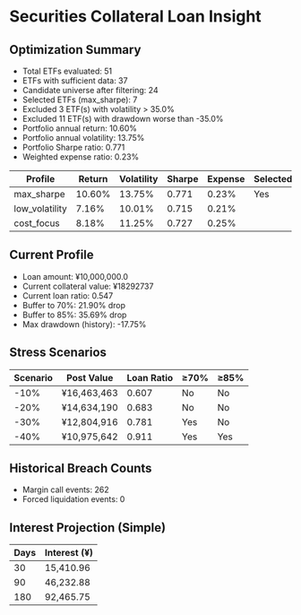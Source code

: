 # Securities Collateral Loan Insight

## Optimization Summary
- Total ETFs evaluated: 51
- ETFs with sufficient data: 37
- Candidate universe after filtering: 24
- Selected ETFs (max_sharpe): 7
- Excluded 3 ETF(s) with volatility > 35.0%
- Excluded 11 ETF(s) with drawdown worse than -35.0%
- Portfolio annual return: 10.60%
- Portfolio annual volatility: 13.75%
- Portfolio Sharpe ratio: 0.771
- Weighted expense ratio: 0.23%

| Profile | Return | Volatility | Sharpe | Expense | Selected |
| --- | --- | --- | --- | --- | --- |
| max_sharpe | 10.60% | 13.75% | 0.771 | 0.23% | Yes |
| low_volatility | 7.16% | 10.01% | 0.715 | 0.21% |  |
| cost_focus | 8.18% | 11.25% | 0.727 | 0.25% |  |

## Current Profile
- Loan amount: ¥10,000,000.0
- Current collateral value: ¥18292737
- Current loan ratio: 0.547
- Buffer to 70%: 21.90% drop
- Buffer to 85%: 35.69% drop
- Max drawdown (history): -17.75%

## Stress Scenarios
| Scenario | Post Value | Loan Ratio | ≥70% | ≥85% |
| --- | --- | --- | --- | --- |
| -10% | ¥16,463,463 | 0.607 | No | No |
| -20% | ¥14,634,190 | 0.683 | No | No |
| -30% | ¥12,804,916 | 0.781 | Yes | No |
| -40% | ¥10,975,642 | 0.911 | Yes | Yes |

## Historical Breach Counts
- Margin call events: 262
- Forced liquidation events: 0

## Interest Projection (Simple)
| Days | Interest (¥) |
| --- | --- |
| 30 | 15,410.96 |
| 90 | 46,232.88 |
| 180 | 92,465.75 |
